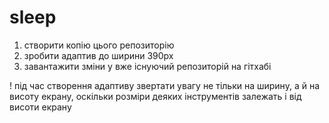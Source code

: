 # sleep
1.  створити копію цього репозиторію
2.  зробити адаптив до ширини 390px
3.  завантажити зміни у вже існуючий репозиторій на гітхабі

! під час створення адаптиву звертати увагу не тільки на ширину, а й на висоту екрану, оскільки розміри деяких інструментів залежать і від висоти екрану
